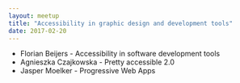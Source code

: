 ```yaml
---
layout: meetup
title: "Accessibility in graphic design and development tools"
date: 2017-02-20
---
```


* Florian Beijers - Accessibility in software development tools
* Agnieszka Czajkowska - Pretty accessible 2.0
* Jasper Moelker - Progressive Web Apps